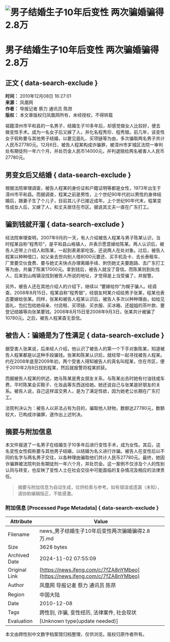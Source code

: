 # ![男子结婚生子10年后变性 两次骗婚骗得2.8万](https://x0.ifengimg.com/ucms/2019_38/AC5B8A2AE18AB61C7067AFFDBBCD12D16295DDA2_w121_h75.jpg)

# 男子结婚生子10年后变性 两次骗婚骗得2.8万

## 正文 { data-search-exclude }


**时间：** 2010年12月08日 16:27:01  
**来源：** 凤凰网  
**作者：** 导报记者 蔡力 通讯员 陈昂  
**版权：** 本文章版权归凤凰网所有，未经授权，不得转载  

祖籍漳州市平和县的一名男子，结婚生子10多年后，却感觉做女人比较好，便去做变性手术。成为一名女子后又嫁了人，并化名程秀珍、程秀银。前几年，该变性女子假称要与其他男子结婚，以要见面礼、买项链等为由，多次骗取两名男子共计人民币27780元。12月6日，被告人程某构成诈骗罪，被漳州市芗城区法院一审判处有期徒刑一年六个月，并处罚金人民币14000元，并判退赔给两名被害人人民币27780元。

## 男变女后又结婚 { data-search-exclude }

根据法院审理调查，被告人程某的身份证和户籍证明等都是女性，1973年出生于漳州市平和县。而据调查，程某之前是男性，上个世纪90年代初以男性的身体结婚后，跟妻子生了个儿子，目前其儿子已接近成年。上个世纪90年代末，程某变性成女人后，又嫁了人，和丈夫居住在市区。据说其丈夫一直在广东打工。

## 骗到钱就开溜 { data-search-exclude }

经法院审理查明，2007年9月的一天，有人介绍被告人程某与男子陈某认识，当时程某自称“程秀珍”，是平和县山格镇人，并表示愿意嫁给陈某。两人认识后，被告人还带上介绍人和陈某，一起到表弟家吃饭，还说两人在处对象。过后，被告人程某以种种借口，如父亲去世向别人借8000元要还、买手机及卡、去长泰租车、厂里要交伙食费、要与她丈夫快点办理离婚手续、刺伤她丈夫要跑路、去广东打工等为由，共骗了陈某17000元。拿到钱后，被告人就没了音信。而陈某则到处找人，后来到山格镇没找到被告人所说的地址，才觉得是上当受骗了，并报警。

另外，被告人还在其他介绍人的介绍下，继续以 “要嫁给你”为幌子骗人。经调查，2008年8月15日，程某自称“程秀银”，经朋友柯某介绍给男子张某，程某也表态要嫁给张某。同样，张某和被告人程某认识后，被告人多次以种种理由，如给见面礼、包红包给她母亲、付店租、买项链、买衣服、买冰箱、还姐姐的茶叶款、要登记结婚等向张某要钱。2008年8月15日至2008年9月3日，张某共计被骗了10780元。之后，被告人程某杳无音信。

## 被告人：骗婚是为了性满足 { data-search-exclude }

据受害人张某说，后来经人介绍，他认识了被告人的第一个下手对象陈某，知道被告人程某都是以这种手段骗钱。张某和陈某认识后，就经常一起寻找被告人程某。约在2008年底至2009年初，两个受害人得知被告人的真名叫程某，住在市区，便于2010年2月8日找到程某，然后就报警将程某抓获。

而据被告人程某的供述，她与陈某是男女朋友关系，与陈某出去时她有付油钱或车费，平时陈某会买鞋子、化妆品等东西送给她。她还说自己与张某是好朋友的关系。被告人说，自己这样滥交男人，是为了满足性欲，因为她老公长期在广东打工。

法院判决认为：被告人以非法占有为目的，骗取他人财物，数额达27780元，数额较大，已构成诈骗罪，遂作出上述判决。

## 摘要与附加信息

<!-- tcd_abstract -->
本文件报道了一名男子在结婚生子10多年后进行变性手术，成为女性。其后，这名变性女性假称要与其他男子结婚，以结婚为名义进行诈骗。被告人在变性后以不同的名字与两名男子交往，以各种理由骗取他们共计人民币27780元。最终，她因诈骗罪被法院判处有期徒刑一年六个月，并处罚金。这一案例不仅涉及个人的性别认同与转变，也反映了变性人士在社会交往中可能面临的复杂情况及相应的法律责任。
<!-- tcd_abstract_end -->

> 摘要与附加信息为自动生成，仅供检索与参考。如有错误或遗漏（未知），请协助编辑指正，不胜感激。

### 附加信息 [Processed Page Metadata] { data-search-exclude }

| Attribute       | Value                                  |
|-----------------|----------------------------------------|
| Filename        | news_男子结婚生子10年后变性两次骗婚骗得2.8万.md                             |
| Size            | 3628 bytes                           |
| Archived Date   | 2024-11-02 07:55:09                             |
| Original Link   | [https://news.ifeng.com/c/7fZA8nYMbeo](https://news.ifeng.com/c/7fZA8nYMbeo)                       |
| Author          | 凤凰网 导报记者 蔡力 通讯员 陈昂                               |
| Region          | 中国大陆                               |
| Date            | 2010-12-08                                 |
| Tags            | 跨性别, 诈骗, 变性经历, 法律案件, 社会现状                                 |
| Evaluation            | [Unknown type(update needed)]                                 |
<!-- tcd_table_end -->

本文由跨性别中文数字档案馆归档整理，仅供浏览。版权归原作者所有。
